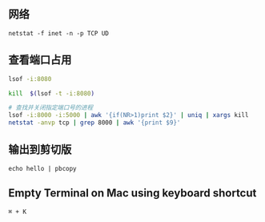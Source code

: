 
## 网络

 ```
 netstat -f inet -n -p TCP UD
 ```

## 查看端口占用

```bash
lsof -i:8080

kill  $(lsof -t -i:8080)

# 查找并关闭指定端口号的进程
lsof -i:8000 -i:5000 | awk '{if(NR>1)print $2}' | uniq | xargs kill
netstat -anvp tcp | grep 8000 | awk '{print $9}'

```

## 输出到剪切版
```
echo hello | pbcopy
```

## Empty Terminal on Mac using keyboard shortcut
```
⌘ + K 
```
